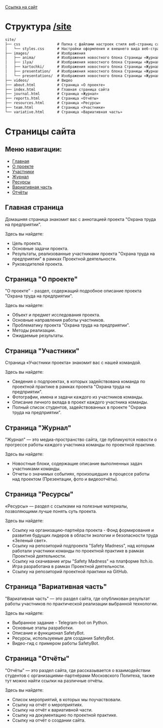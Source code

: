 [Ссылка на сайт](https://mark-lender-241-3211.github.io/Practice_2025/index.html)
# Структура [/site](https://github.com/Mark-Lender-241-3211/Practice_2025/tree/main/site)
```markdown
site/
├── css                 # Папка с файлами настроек стиля веб-страниц сайта
│   └── styles.css      # Настройки оформления и внешнего вида веб-страниц сайта
├── images/             # Изображения
│   ├── anima/          # Изображения новостного блока Страницы «Журнал»
│   ├── ilya/           # Изображения новостного блока Страницы «Журнал»
│   ├── kartochki/      # Изображения новостного блока Страницы «Журнал»
│   ├── presentation/   # Изображения новостного блока Страницы «Журнал»
│   └── presentations/  # Изображения новостного блока Страницы «Журнал»
├── videos/             # Видео
├── about.html          # Страница «О проекте»
├── index.html          # Главная страница сайта
├── journal.html        # Страница «Журнал»
├── reports.html        # Страница «Отчёты»
├── resources.html      # Страница «Ресурсы»
├── team.html           # Страница «Участники»
└── variative.html      # Страница «Вариативная часть»
```
# Страницы сайта

## Меню навигации:
- [Главная](https://mark-lender-241-3211.github.io/Practice_2025/index.html)
- [О проекте](https://mark-lender-241-3211.github.io/Practice_2025/about.html)
- [Участники](https://mark-lender-241-3211.github.io/Practice_2025/team.html)
- [Журнал](https://mark-lender-241-3211.github.io/Practice_2025/journal.html)
- [Ресурсы](https://mark-lender-241-3211.github.io/Practice_2025/resources.html)
- [Вариативная часть](https://mark-lender-241-3211.github.io/Practice_2025/variative.html)
- [Отчёты](https://mark-lender-241-3211.github.io/Practice_2025/reports.html)

## Главная страница
Домашняя страница знакомит вас с аннотацией проекта "Охрана труда на предприятии".

Здесь вы найдете:
-  Цель проекта.
-  Основные задачи проекта.
-  Результаты, реализованные участниками проекта "Охрана труда на предприятии" в рамках Проектной деятельности.
-  Руководителей проекта.

## Страница "О проекте"
"О проекте" - раздел, содержащий подробное описание проекта "Охрана труда на предприятии".

Здесь вы найдете:
- Объект и предмет исследования проекта.
- Основные направления работы участников.
- Проблематику проекта "Охрана труда на предприятии".
- Методы реализации.
- Ожидаемые результаты.

## Страница "Участники"
Страница «Участники проекта» знакомит вас с нашей командой.

Здесь вы найдете:
- Сведения о подпроектах, в которых задействована команда по проектной практике в рамках проекта "Охрана труда на предприятии".
- Фотографии, имена и задачи каждого из участников команды.
- Описание личного вклада в проект каждого участника команды.
- Полный список студентов, задействованных в проекте "Охрана труда на предприятии".

## Страница "Журнал"
"Журнал" — это медиа-пространство сайта, где публикуются новости о прогрессе работы каждого участника команды по проектной практике.

Здесь вы найдете:
- Новостные блоки, содержащие описание выполненных задач участниками команды.
- Отчеты о значимых событиях, произошедших в процессе работы над проектом (Презентации, фото и видеоотчёты).

## Страница "Ресурсы"
«Ресурсы» — раздел с ссылками на полезные материалы, позволяющими лучше понять суть проекта.

Здесь вы найдете:
- Ссылку на организацию-партнёра проекта - Фонд формирования и развития будущих лидеров в области экологии и безопасности труда «Зеленый свет».
- Ссылку на репозиторий подпроекта "Safety Madness", над которым работали участники команды по проектной практике в рамках Проектной деятельности.
- Ссылку на скачивание игры "Safety Madness" на платформе Itch.io. Игра разработана в рамках Проектной деятельности.
- Ссылку на репозиторий проектной практики на GitHub.

## Страница "Вариативная часть"
"Вариативная часть" — это раздел сайта, где опубликован результат работы участников по практической реализации выбранной технологии.

Здесь вы найдете:
- Выбранное задание - Telegram-bot on Python.
- Основные этапы разработки.
- Описание и функционал SafetyBot.
- Ресурсы, используемые для создания SafetyBot.
- Видео-гид с примером работы SafetyBot.

## Страница "Отчёты"
"Отчёты" — это раздел сайта, где рассказывается о взаимодействии студентов с организациями-партнёрами Московского Политеха, также тут можно найти ссылки на различные отчёты.

Здесь вы найдете:
- Список мероприятий, в которых мы поучаствовали.
- Ссылку на отчёт о мероприятиях.
- Ссылку на отчёт к вариативной части.
- Ссылку на документацию по проектной практике.
- Ссылку на отчёт о создании сайта.
